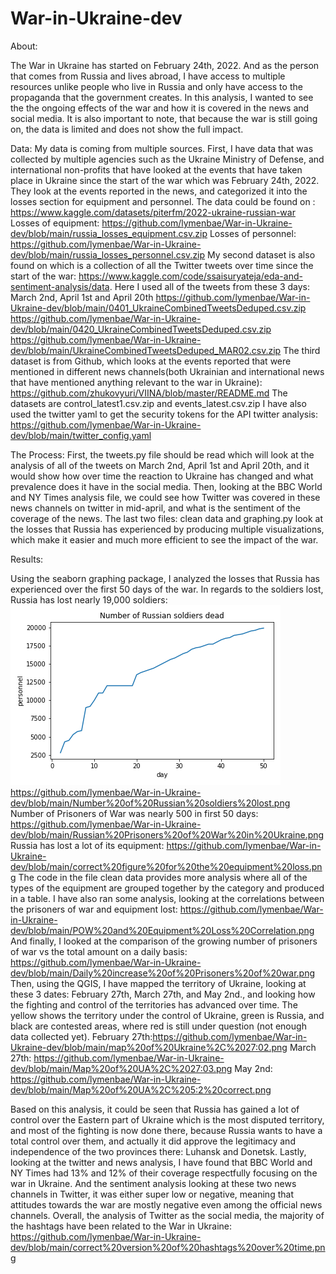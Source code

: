# War-in-Ukraine-dev
About:

The War in Ukraine has started on February 24th, 2022. And as the person that comes from Russia and lives abroad, I have access to multiple resources unlike people who live in Russia and only have access to the propaganda that the government creates. In this analysis, I wanted to see the the ongoing effects of the war and how it is covered in the news and social media. It is also important to note, that because the war is still going on, the data is limited and does not show the full impact.

Data:
My data is coming from multiple sources. First, I have data that was collected by multiple agencies such as the Ukraine Ministry of Defense, and international non-profits that have looked at the events that have taken place in Ukraine since the start of the war which was February 24th, 2022. They look at the events reported in the news, and categorized it into the losses section for equipment and personnel. The data could be found on  : 
https://www.kaggle.com/datasets/piterfm/2022-ukraine-russian-war
Losses of equipment: https://github.com/lymenbae/War-in-Ukraine-dev/blob/main/russia_losses_equipment.csv.zip
Losses of personnel: https://github.com/lymenbae/War-in-Ukraine-dev/blob/main/russia_losses_personnel.csv.zip
My second dataset is also found on  which is a collection of all the Twitter tweets over time since the start of the war: https://www.kaggle.com/code/ssaisuryateja/eda-and-sentiment-analysis/data. Here I used all of the tweets from these 3 days: March 2nd, April 1st and April 20th
https://github.com/lymenbae/War-in-Ukraine-dev/blob/main/0401_UkraineCombinedTweetsDeduped.csv.zip
https://github.com/lymenbae/War-in-Ukraine-dev/blob/main/0420_UkraineCombinedTweetsDeduped.csv.zip
https://github.com/lymenbae/War-in-Ukraine-dev/blob/main/UkraineCombinedTweetsDeduped_MAR02.csv.zip
The third dataset is from Github, which looks at the events reported that were mentioned in different news channels(both Ukrainian and international news that have mentioned anything relevant to the war in Ukraine): https://github.com/zhukovyuri/VIINA/blob/master/README.md
The datasets are control_latest1.csv.zip and events_latest.csv.zip
I have also used the twitter yaml to get the security tokens for the API twitter analysis: https://github.com/lymenbae/War-in-Ukraine-dev/blob/main/twitter_config.yaml

The Process:
First, the tweets.py file should be read which will look at the analysis of all of the tweets on March 2nd, April 1st and April 20th, and it would show how over time the reaction to Ukraine has changed and what prevalence does it have in the social media.
Then, looking at the BBC World and NY Times analysis file, we could see how Twitter was covered in these news channels on twitter in mid-april, and what is the sentiment of the coverage of the news.
The last two files: clean data and graphing.py look at the losses that Russia has experienced by producing multiple visualizations, which make it easier and much more efficient to see the impact of the war.

Results:

Using the seaborn graphing package, I analyzed the losses that Russia has experienced over the first 50 days of the war.
In regards to the soldiers lost, Russia has lost nearly 19,000 soldiers: ![Line plot showing the number of Russian soldiers dead](Number%20of%20Russian%20soldiers%20lost.png)
https://github.com/lymenbae/War-in-Ukraine-dev/blob/main/Number%20of%20Russian%20soldiers%20lost.png
Number of Prisoners of War was nearly 500 in first 50 days: https://github.com/lymenbae/War-in-Ukraine-dev/blob/main/Russian%20Prisoners%20of%20War%20in%20Ukraine.png
Russia has lost a lot of its equipment: https://github.com/lymenbae/War-in-Ukraine-dev/blob/main/correct%20figure%20for%20the%20equipment%20loss.png 
The code in the file clean data provides more analysis where all of the types of the equipment are grouped together by the category and produced in a table.
I have also ran some analysis, looking at the correlations between the prisoners of war and equipment lost: https://github.com/lymenbae/War-in-Ukraine-dev/blob/main/POW%20and%20Equipment%20Loss%20Correlation.png 
And finally, I looked at the comparison of the growing number of prisoners of war vs the total amount on a daily basis: https://github.com/lymenbae/War-in-Ukraine-dev/blob/main/Daily%20increase%20of%20Prisoners%20of%20war.png
Then, using the QGIS, I have mapped the territory of Ukraine, looking at these 3 dates: February 27th, March 27th, and May 2nd., and looking how the fighting and control of the territories has advanced over time. The yellow shows the territory under the control of Ukraine, green is Russia, and black are contested areas, where red is still under question (not enough data collected yet).
February 27th:https://github.com/lymenbae/War-in-Ukraine-dev/blob/main/map%20of%20Ukraine%2C%2027:02.png
March 27th: https://github.com/lymenbae/War-in-Ukraine-dev/blob/main/Map%20of%20UA%2C%2027:03.png
May 2nd: https://github.com/lymenbae/War-in-Ukraine-dev/blob/main/Map%20of%20UA%2C%205:2%20correct.png

Based on this analysis, it could be seen that Russia has gained a lot of control over the Eastern part of Ukraine which is the most disputed territory, and most of the fighting is now done there, because Russia wants to have a total control over them, and actually it did approve the legitimacy and independence of the two provinces there: Luhansk and Donetsk.
Lastly, looking at the twitter and news analysis, I have found that BBC World and NY Times had 13% and 12% of their coverage respectfully focusing on the war in Ukraine. And the sentiment analysis looking at these two news channels in Twitter, it was either super low or negative, meaning that attitudes towards the war are mostly negative even among the official news channels.
Overall, the analysis of Twitter as the social media, the majority of the hashtags have been related to the War in Ukraine: https://github.com/lymenbae/War-in-Ukraine-dev/blob/main/correct%20version%20of%20hashtags%20over%20time.png

